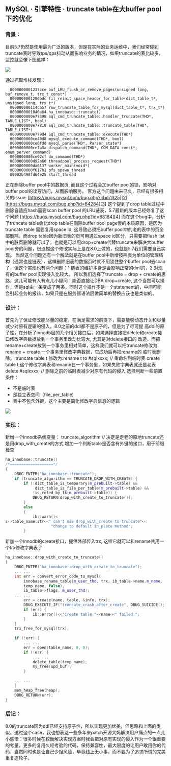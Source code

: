 ## MySQL · 引擎特性 · truncate table在大buffer pool下的优化


    
### 背景：

目前5.7仍然是使用最为广泛的版本，但是在实际的业务运维中，我们经常碰到truncate表时导致tps/qps抖动从而影响业务的情况，如果truncate的表比较多，监控就会像下图这样：

![][0]

通过抓取堆栈发现：  

```LANG
  0000000001237cce buf_LRU_flush_or_remove_pages(unsigned long, buf_remove_t, trx_t const*) 
  0000000001286bdc fil_reinit_space_header_for_table(dict_table_t*, unsigned long, trx_t*) 
  000000000114ca57 row_truncate_table_for_mysql(dict_table_t*, trx_t*) 
  0000000001046a64 ha_innobase::truncate() 
  0000000000e77398 Sql_cmd_truncate_table::handler_truncate(THD*, TABLE_LIST*, bool) 
  0000000000e77810 Sql_cmd_truncate_table::truncate_table(THD*, TABLE_LIST*) 
  0000000000e779d4 Sql_cmd_truncate_table::execute(THD*) 
  0000000000ce40d8 mysql_execute_command(THD*, bool) 
  0000000000ce6fdd mysql_parse(THD*, Parser_state*) 
  0000000000ce7a3a dispatch_command(THD*, COM_DATA const*, enum_server_command) 
  0000000000ce92cf do_command(THD*) 
  0000000000d92a60 threadpool_process_request(THD*) 
  0000000000da6137 worker_main(void*) 
  0000000000f617b1 pfs_spawn_thread 
  00002b498fd64e25 start_thread

```


正在删除buffer pool中的数据页, 而且这个过程会加buffer pool的锁，影响对buffer pool的读写访问，从而影响服务。
  官方这个问题由来已久，已经有很多相关的issue:
[https://bugs.mysql.com/bug.php?id=51325][2]
[https://bugs.mysql.com/bug.php?id=64284][3]
这个提到了drop table过程中删除自适应hash需要scan buffer pool 的LRU链表，5.7最新的版本已经修复了这个问题
[https://bugs.mysql.com/bug.php?id=68184][4]
而在这个bug中，分析了truncate table会比drop table在删除buffer pool page慢的本质原因，是因为truncate table 需要复用space id, 这导致必须把buffer pool中的老的表中的页全部删除，而drop table因为新旧表的页可用通过space id区分，只需要把flush list中的脏页删除就可以了，也就是可以用drop+create代替truncate来解决大buffer pool夯的问题，很遗憾这个修改实际上是在8.0上做的，也就是5.7我们需要自己实现。
   当然这个问题还有一个解法就是在buffer pool中新增按照表为单位的管理结构（通常也是链表），这样删除旧表的数据页时就不用锁住整个buffer pool去scan了，但这个实现也有两个问题：1.链表的维护本身是会影响正常的dml的，2 对现有的buffer pool实现侵入比较大。
   所以我们选择了truncate = drop + create的思路，这儿可能有人有点儿小疑问：能否直接让DBA drop+create, 这个当然可以操作，但是sql由一条变成了两条，同时这个操作不是一个statement的，中间可能会引起业务的报错，如果只是在服务器语法层做简单的替换应该也是类似的。


### 设计：

首先为了保证修改能尽量的稳定，在满足需求的前提下，需要能够动态开关和尽量减少对原有逻辑的侵入。8.0之前的ddl都不是原子的，但是为了尽可提
高ddl的原子性，在分析了innodb层的几个相关接口后，如果选择直接把delete和create接口修改字典数据放到一个事务里改动比较大, 尤其是对delete接口的
改造，而把rename+create放到一个事务里相对简单，这样我们就可以把truncate修改为 rename + create 一个事务里修改字典数据，它成功后再把rename的
临时表删除。 
truncate table t  修改为:rename t to #sqlxxxx; // 重命名到临时表
create table t;这个修改字典表和rename在一个事务里，如果失败字典表就还是老表
delete #sqlxxxx; // 删除之前的临时表减少对原有代码的侵入
选择判断一些前置条件：  

* 不是临时表
* 是独立表空间（file_per_table)
* 表中不包含外键，这个主要是简化修改字典信息的逻辑


![][1]  
### 实现：

新增一个innodb系统变量：
truncate_algorithm // 决定是走老的原地truncate还是用drop_with_create的方式
增加一个判断table是否含有外键的接口，用于前缀检查  

```cpp
ha_innobase::truncate()
/*===================*/	
{
	DBUG_ENTER("ha_innobase::truncate");
	if (truncate_algorithm == TRUNCATE_DROP_WITH_CREATE) {
		if (!dict_table_is_temporary(m_prebuilt->table) &&
			 dict_table_is_file_per_table(m_prebuilt->table) &&
			!is_refed_by_fk(m_prebuilt->table)) {
			DBUG_RETURN(drop_with_create_to_truncate());
		}
		else
		{
			ib::warn()<
s->table_name.str<<" can't use drop_with_create to truncate"<<
					"change to default in_place method";
		}


```

新加一个innodb的create接口，提供外部传入trx, 这样它就可以和rename共用一个trx修改字典表了  

```cpp
ha_innobase::drop_with_create_to_truncate()
{
	DBUG_ENTER("ha_innobase::drop_with_create_to_truncate");
	... ...
	int err = convert_error_code_to_mysql(
		innobase_rename_table(m_user_thd, trx, ib_table->name.m_name,
		temp_name, false),
		ib_table->flags, m_user_thd);
    ... ...
		err = create(name, table, &info, trx);
		DBUG_EXECUTE_IF("truncate_crash_after_create", DBUG_SUICIDE(););
		if (err) {
			ib::error()<<"Create table "<<name<<" failed.";
		}
	}
	trx_free_for_mysql(trx);
 
	if (!err) {
		... ...
		err = open(table_name, 0, 0);
		if (!err) {
			... ... 
			delete_table(temp_name);
			my_free(upd_buf);
		} 
    
    ... ...
	}
	mem_heap_free(heap);
	DBUG_RETURN(err);
}

```

### 后记：

8.0的truncate因为ddl已经支持原子性，所以实现更加优美，但思路和上面的类似。透过这个case，我也想表达一些多年来patch开源大妈解决用户痛点的一点儿小感悟：很多时候在权衡解决实现方案时我会把对原有实现的侵入作为一个很重要的考量，更多的复用久经考验的代码，保持兼容性，最大限度的让用户敢用你的代码，当然同时也是让自己少担风险，毕竟线上无小事，而不要为了追求所谓的完美重复造轮子。  


[2]: https://bugs.mysql.com/bug.php?id=51325
[3]: https://bugs.mysql.com/bug.php?id=64284
[4]: https://bugs.mysql.com/bug.php?id=68184
[0]: http://mysql.taobao.org/monthly/pic/202008/2020-08-27-kongzhi-1.png
[1]: http://mysql.taobao.org/monthly/pic/202008/2020-08-27-kongzhi-2.png
